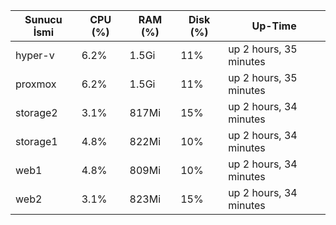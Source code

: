 | Sunucu İsmi | CPU (%) | RAM (%) | Disk (%) | Up-Time |
|-------------|---------|---------|----------|-----------------|
| hyper-v | 6.2% | 1.5Gi | 11% | up 2 hours, 35 minutes |
| proxmox | 6.2% | 1.5Gi | 11% | up 2 hours, 35 minutes |
| storage2 | 3.1% | 817Mi | 15% | up 2 hours, 34 minutes |
| storage1 | 4.8% | 822Mi | 10% | up 2 hours, 34 minutes |
| web1 | 4.8% | 809Mi | 10% | up 2 hours, 34 minutes |
| web2 | 3.1% | 823Mi | 15% | up 2 hours, 34 minutes |
